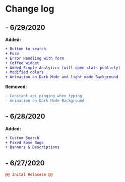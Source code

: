 # Change log

## - 6/29/2020

**Added:**
```diff
+ Button to search
+ Form
+ Error Handling with form
+ Coffee widget
+ Added Simple Analytics (will open stats publicly)
+ Modified colors
+ Animation on Dark Mode and light mode Background
```

**Removed:**
```diff
- Constant api pinging when typing
- Animation on Dark Mode Background
```

## - 6/28/2020

**Added:**
```diff
+ Custom Search
+ Fixed Some Bugs
+ Banners & Descriptions
```

## - 6/27/2020
```diff
@@ Inital Relasese @@
```
